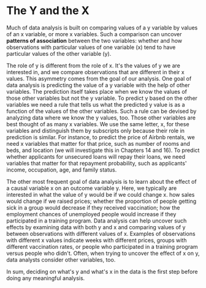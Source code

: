 # The Y and the X

Much of data analysis is built on comparing values of a y variable by values of an x variable, or more x variables. Such a comparison can uncover **patterns of association** between the two variables: whether and how observations with particular values of one variable (x) tend to have particular values of the other variable (y).&#x20;

The role of y is different from the role of x. It's the values of y we are interested in, and we compare observations that are different in their x values. This asymmetry comes from the goal of our analysis. One goal of data analysis is predicting the value of a y variable with the help of other variables. The prediction itself takes place when we know the values of those other variables but not the y variable. To predict y based on the other variables we need a rule that tells us what the predicted y value is as a function of the values of the other variables. Such a rule can be devised by analyzing data where we know the y values, too. Those other variables are best thought of as many x variables. We use the same letter, x, for these variables and distinguish them by subscripts only because their role in prediction is similar. For instance, to predict the price of Airbnb rentals, we need x variables that matter for that price, such as number of rooms and beds, and location (we will investigate this in Chapters 14 and 16). To predict whether applicants for unsecured loans will repay their loans, we need variables that matter for that repayment probability, such as applicants' income, occupation, age, and family status.&#x20;

The other most frequent goal of data analysis is to learn about the effect of a causal variable x on an outcome variable y. Here, we typically are interested in what the value of y would be if we could change x. how sales would change if we raised prices; whether the proportion of people getting sick in a group would decrease if they received vaccination; how the employment chances of unemployed people would increase if they participated in a training program. Data analysis can help uncover such effects by examining data with both y and x and comparing values of y between observations with different values of x. Examples of observations with different x values indicate weeks with different prices, groups with different vaccination rates, or people who participated in a training program versus people who didn't. Often, when trying to uncover the effect of x on y, data analysts consider other variables, too.&#x20;

In sum, deciding on what's y and what's x in the data is the first step before doing any meaningful analysis.
